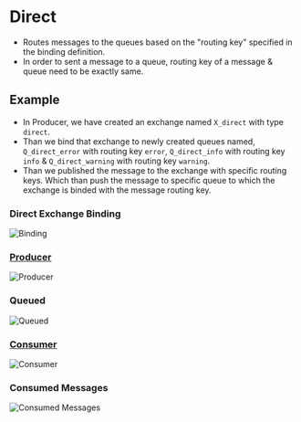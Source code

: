 # Direct

- Routes messages to the queues based on the "routing key" specified in the binding definition.
- In order to sent a message to a queue, routing key of a message & queue need to be exactly same.

## Example

- In Producer, we have created an exchange named `X_direct` with type `direct`.
- Than we bind that exchange to newly created queues named, `Q_direct_error` with routing key `error`, `Q_direct_info` with routing key `info` & `Q_direct_warning` with routing key `warning`.
- Than we published the message to the exchange with specific routing keys. Which than push the message to specific queue to which the exchange is binded with the message routing key.

### Direct Exchange Binding

![Binding](https://github.com/prateeksib/rabbitmq-learning/blob/main/images/fanout-direct.png)

### [Producer](https://github.com/prateeksib/rabbitmq-learning/blob/main/exchanges/direct/producer/producer.go)

![Producer](https://github.com/prateeksib/rabbitmq-learning/blob/main/images/direct-producer.png)

### Queued

![Queued](https://github.com/prateeksib/rabbitmq-learning/blob/main/images/direct-queued-msg.png)

### [Consumer](https://github.com/prateeksib/rabbitmq-learning/blob/main/exchanges/direct/consumer/consumer.go)

![Consumer](https://github.com/prateeksib/rabbitmq-learning/blob/main/images/direct-consumer.png)

### Consumed Messages

![Consumed Messages](https://github.com/prateeksib/rabbitmq-learning/blob/main/images/direct-consumed-msg.png)

